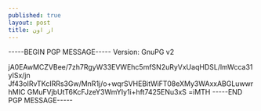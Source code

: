 ```yaml
---
published: true
layout: post
title: از اون
---
```


-----BEGIN PGP MESSAGE-----
Version: GnuPG v2

jA0EAwMCZVBee/7zh7RgyW33EVWEhc5mfSN2uRyVxUaqHDSL/lmWcca31yISx/jn
Jf43oIRvTKcIRRs3Gw/MnR1j/o+wqrSVHEBitWiFT08eXMy3WAxxABGLuwwrhMIC
GMuFVjbUtT6KcFJzeY3WmYIy1i+hft7425ENu3xS
=iMTH
-----END PGP MESSAGE-----
